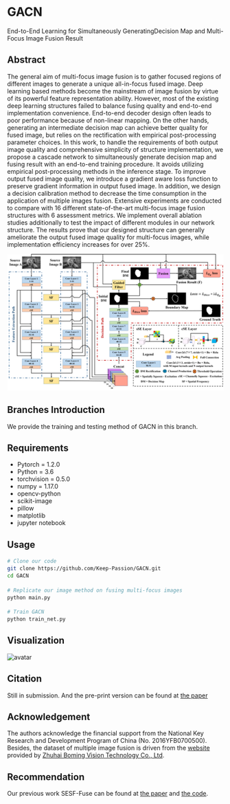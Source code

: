 # GACN
End-to-End Learning for Simultaneously GeneratingDecision Map and Multi-Focus Image Fusion Result

## Abstract
The general aim of multi-focus image fusion is to gather focused regions of different images to generate a unique all-in-focus fused image. Deep learning based methods become the mainstream of image fusion by virtue of its powerful feature representation ability. However, most of the existing deep learning structures failed to balance fusing quality and end-to-end implementation convenience. End-to-end decoder design often leads to poor performance because of non-linear mapping. On the other hands, generating an intermediate decision map can achieve better quality for fused image, but relies on the rectification with empirical post-processing parameter choices. In this work, to handle the requirements of both output image quality and comprehensive simplicity of structure implementation, we propose a cascade network to simultaneously generate decision map and fusing result with an end-to-end training procedure. It avoids utilizing empirical post-processing methods in the inference stage. To improve output fused image quality, we introduce a gradient aware loss function to preserve gradient information in output fused image. In addition, we design a decision calibration method to decrease the time consumption in the application of multiple images fusion. Extensive experiments are conducted to compare with 16 different state-of-the-art multi-focus image fusion structures with 6 assessment metrics. We implement overall ablation studies additionally to test the impact of different modules in our network structure. The results prove that our designed structure can generally ameliorate the output fused image quality for multi-focus images, while implementation efficiency increases for over 25\%.

![avatar](/paper/network.png)
## Branches Introduction
We provide the training and testing method of GACN in this branch.  

## Requirements
- Pytorch = 1.2.0
- Python = 3.6
- torchvision = 0.5.0
- numpy = 1.17.0
- opencv-python
- scikit-image
- pillow
- matplotlib
- jupyter notebook

## Usage
```bash
# Clone our code
git clone https://github.com/Keep-Passion/GACN.git
cd GACN

# Replicate our image method on fusing multi-focus images
python main.py

# Train GACN 
python train_net.py

```
## Visualization
![avatar](/paper/visualization.png)

## Citation
Still in submission. And the pre-print version can be found at [the paper](https://arxiv.org/abs/2010.08751)

## Acknowledgement
The authors acknowledge the financial support from the National Key Research and Development 
Program of China (No. 2016YFB0700500). Besides, the dataset of multiple image fusion is driven from the 
[website](https://mp.weixin.qq.com/s?__biz=MzU1ODE1NTQ0Mg==&mid=2247488091&idx=1&sn=648aa20f0d2dd599f194392aaba37dcc&chksm=fc2b8186cb5c08905480d20bfc2cbcf1946b6bdb746d7e38dfe68061a10b6b545eb50e2c3cf7&mpshare=1&scene=1&srcid=072957pnJNaD0fSfk5xWCVAt&sharer_sharetime=1596024724190&sharer_shareid=5ebb4ebec0efa12c73f7f111bfa30973&key=590f90317dcde6d793130d527e1a34d7d813595dc6ec22d294606b7bc26e32c68321a95f0b68fcbbf46ddbdba56f614487090a062e0a1c02e25268307f0bea1825346b7863d7ffffdd3e1877ad5be11817d7562c23737d8af7f9919cab373f3e7ba0091cf7b765a48ba86c2442915db53b38bd27c1cda54db54a5932369d01e7&ascene=1&uin=MTcxMjE3OTc0MA%3D%3D&devicetype=Windows+10+x64&version=62090529&lang=zh_CN&exportkey=AQnWDf40U6oLM5pjz69RWcI%3D&pass_ticket=XdlQqtchEHnePeyXepJjmagwSDi3IJPG9i1G1%2FiJSXWjsCgRP8rk56O3qRxINEIZ&wx_header=0) provided by [Zhuhai Boming Vision Technology Co., Ltd](http://bomming.com/index.html).

## Recommendation
Our previous work SESF-Fuse can be found at [the paper](https://link.springer.com/article/10.1007/s00521-020-05358-9#citeas) and [the code](https://github.com/Keep-Passion/SESF-Fuse).
